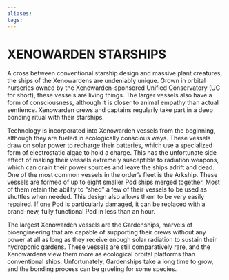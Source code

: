 ```yaml
---
aliases: 
tags: 
---
```

# XENOWARDEN STARSHIPS
A cross between conventional starship design and massive plant creatures, the ships of the Xenowardens are undeniably unique. Grown in orbital nurseries owned by the Xenowarden-sponsored Unified Conservatory (UC for short), these vessels are living things. The larger vessels also have a form of consciousness, although it is closer to animal empathy than actual sentience. Xenowarden crews and captains regularly take part in a deep bonding ritual with their starships.  
  
Technology is incorporated into Xenowarden vessels from the beginning, although they are fueled in ecologically conscious ways. These vessels draw on solar power to recharge their batteries, which use a specialized form of electrostatic algae to hold a charge. This has the unfortunate side effect of making their vessels extremely susceptible to radiation weapons, which can drain their power sources and leave the ships adrift and dead. One of the most common vessels in the order’s fleet is the Arkship. These vessels are formed of up to eight smaller Pod ships merged together. Most of them retain the ability to “shed” a few of their vessels to be used as shuttles when needed. This design also allows them to be very easily repaired. If one Pod is particularly damaged, it can be replaced with a brand-new, fully functional Pod in less than an hour.  
  
The largest Xenowarden vessels are the Gardenships, marvels of bioengineering that are capable of supporting their crews without any power at all as long as they receive enough solar radiation to sustain their hydroponic gardens. These vessels are still comparatively rare, and the Xenowardens view them more as ecological orbital platforms than conventional ships. Unfortunately, Gardenships take a long time to grow, and the bonding process can be grueling for some species.  
  

